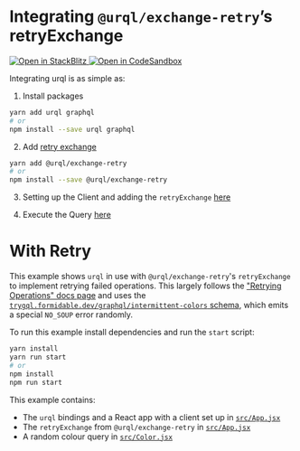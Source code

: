 # Integrating `@urql/exchange-retry`’s retryExchange

<p>
  <a href="https://stackblitz.com/github/urql-graphql/urql/tree/main/examples/with-retry">
    <img
      alt="Open in StackBlitz"
      src="https://img.shields.io/badge/open_in_stackblitz-1269D3?logo=stackblitz&style=for-the-badge"
    />
  </a>
  <a href="https://codesandbox.io/p/sandbox/github/urql-graphql/urql/tree/main/examples/with-retry">
    <img
      alt="Open in CodeSandbox"
      src="https://img.shields.io/badge/open_in_codesandbox-151515?logo=codesandbox&style=for-the-badge"
    />
  </a>
</p>

Integrating urql is as simple as:

1.  Install packages

```sh
yarn add urql graphql
# or
npm install --save urql graphql
```

2. Add [retry exchange](https://formidable.com/open-source/urql/docs/advanced/retry-operations/)

```sh
yarn add @urql/exchange-retry
# or
npm install --save @urql/exchange-retry
```

3.  Setting up the Client and adding the `retryExchange` [here](src/App.js)

4.  Execute the Query [here](src/pages/Color.js)

# With Retry

This example shows `urql` in use with `@urql/exchange-retry`'s `retryExchange`
to implement retrying failed operations. This largely follows the ["Retrying Operations" docs
page](https://formidable.com/open-source/urql/docs/advanced/retry-operations/)
and uses the [`trygql.formidable.dev/graphql/intermittent-colors`
schema](https://github.com/FormidableLabs/trygql), which emits a special `NO_SOUP` error randomly.

To run this example install dependencies and run the `start` script:

```sh
yarn install
yarn run start
# or
npm install
npm run start
```

This example contains:

- The `urql` bindings and a React app with a client set up in [`src/App.jsx`](src/App.jsx)
- The `retryExchange` from `@urql/exchange-retry` in [`src/App.jsx`](src/App.jsx)
- A random colour query in [`src/Color.jsx`](src/pages/Color.jsx)
